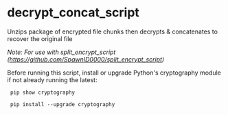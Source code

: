 # decrypt_concat_script
Unzips package of encrypted file chunks then decrypts & concatenates to recover the original file

_Note: For use with split_encrypt_script (https://github.com/SpawnID0000/split_encrypt_script)_

Before running this script, install or upgrade Python's cryptography module if not already running the latest:

     pip show cryptography

     pip install --upgrade cryptography
